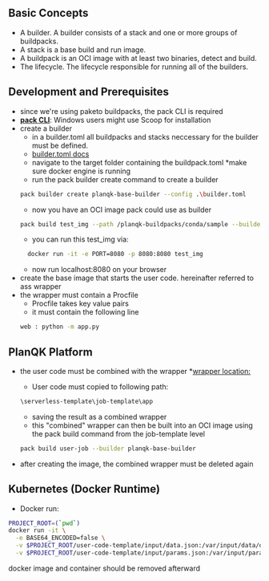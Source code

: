 ## Basic Concepts

* A builder. A builder consists of a stack and one or more groups of buildpacks.
* A stack is a base build and run image.
* A buildpack is an OCI image with at least two binaries, detect and build.
* The lifecycle. The lifecycle responsible for running all of the builders.


## Development and Prerequisites

* since we're using paketo buildpacks, the pack CLI is required
* **[pack CLI](https://buildpacks.io/docs/tools/pack/)**: Windows users might use Scoop for installation  
* create a builder
  * in a builder.toml all buildpacks and stacks neccessary for the builder must be defined.
  * [builder.toml docs](https://buildpacks.io/docs/reference/config/builder-config/)
  * navigate to the target folder containing the buildpack.toml
  *make sure docker engine is running
  *  run the pack builder create command to create a builder 
  ```bash 
  pack builder create planqk-base-builder --config .\builder.toml
  ```
  * now you have an OCI image pack could use as builder 
  ```bash 
  pack build test_img --path /planqk-buildpacks/conda/sample --builder planqk-base-builder
  ```
  * you can run this test_img via:
  ```bash
    docker run -it -e PORT=8080 -p 8080:8080 test_img
  ```
  * now run localhost:8080 on your browser
* create the base image that starts the user code. hereinafter referred to ass wrapper 
* the wrapper must contain a Procfile
  * Procfile takes key value pairs
  * it must contain the following line
  ```bash
  web : python -m app.py
  ```




## PlanQK Platform

* the user code must be combined with the wrapper
  *[wrapper location:](https://gitlab.com/StoneOne/planqk/serverless-template/-/tree/main/job-template?ref_type=heads)
  * User code must copied to following path:

  ```bash
  \serverless-template\job-template\app
  ``` 
  *  saving the result as a combined wrapper
  * this "combined" wrapper can then be built into an OCI image using the pack build command from the job-template level
  ```bash
  pack build user-job --builder planqk-base-builder
  ```
* after creating the image, the combined wrapper must be deleted again


## Kubernetes (Docker Runtime)



* Docker run:
```bash
PROJECT_ROOT=(`pwd`) 
docker run -it \
  -e BASE64_ENCODED=false \
  -v $PROJECT_ROOT/user-code-template/input/data.json:/var/input/data/data.json \
  -v $PROJECT_ROOT/user-code-template/input/params.json:/var/input/params/params.json \
```
docker image and container should be removed afterward